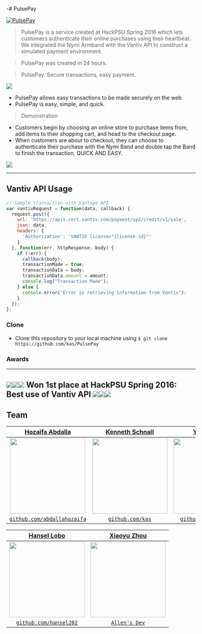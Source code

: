 -# PulsePay

<a href="http://devpost.com/software/pulsepay"><img src="https://cloud.githubusercontent.com/assets/10437615/14449050/08da0692-003d-11e6-8660-6b3d451fadac.png" title="PulsePay" alt="PulsePay"></a>

> PulsePay is a service created at HackPSU Spring 2016 which lets customers authenticate their online purchases using their heartbeat.  We integrated the Nymi Armband with the Vantiv API to construct a simulated payment environment.

> PulsePay was created in 24 hours.

> PulsePay.  Secure transactions, easy payment.

<a href="http://devpost.com/software/pulsepay" ><img src="https://cloud.githubusercontent.com/assets/10437615/14449090/81d3ca7e-003d-11e6-977a-829727bc5fb6.PNG"></a>

- PulsePay allows easy transactions to be made securely on the web.
- PulsePay is easy, simple, and quick.

> Demonstration

- Customers begin by choosing an online store to purchase items from, add items to their shopping cart, and head to the checkout page.
- When customers are about to checkout, they can choose to authenticate their purchase with the Nymi Band and double tap the Band to finish the transaction.  QUICK AND EASY. 

[<img src="https://cloud.githubusercontent.com/assets/10437615/14449199/903382a2-003e-11e6-9cea-7d745f1e32d9.gif">](https://preview.c9users.io/yehyaawad/hackpsu2016/HackPSU/backend/website/index.html)

---
## Vantiv API Usage

```javascript
// Sample transaction with Vantage API
var vantivRequest = function(data, callback) {
  request.post({
    url: 'https://apis.cert.vantiv.com/payment/sp2/credit/v1/sale',
    json: data,
    headers: {
      'Authorization': 'VANTIV license="{license-id}"'
    }
  }, function(err, httpResponse, body) {
    if (!err) {
      callback(body);
      transactionMade = true;
      transactionData = body;
      transactionData.amount = amount;
      console.log("Transaction Made");
    } else {
      console.error("Error in retrieving information from Vantiv");
    }
  });
};
```
### Clone

- Clone this repository to your local machine using `$ git clone https://github.com/kas/PulsePay`

### Awards
---
<img src="http://i764.photobucket.com/albums/xx284/Futarest/owner_icongif.png" border="0"><img src="http://i764.photobucket.com/albums/xx284/Futarest/owner_icongif.png" border="0"><img src="http://i764.photobucket.com/albums/xx284/Futarest/owner_icongif.png" border="0"> Won 1st place at HackPSU Spring 2016: Best use of Vantiv API <img src="http://i764.photobucket.com/albums/xx284/Futarest/owner_icongif.png" border="0"><img src="http://i764.photobucket.com/albums/xx284/Futarest/owner_icongif.png" border="0"><img src="http://i764.photobucket.com/albums/xx284/Futarest/owner_icongif.png" border="0">
---

## Team

| <a href="http://hozaifaabdalla.com" target="_blank">**Hozaifa Abdalla**</a> | <a href="https://kensch.com" target="_blank">**Kenneth Schnall**</a> | <a href="http://www.yehyaawad.com" target="_blank">**Yehya Awad**</a> |
| :---: |:---:| :---:|
| <a href="http://hozaifaabdalla.com" target="_blank"><img src="https://cloud.githubusercontent.com/assets/10437615/14451031/7b62c078-0051-11e6-8f79-1cae306401b7.gif" width="200"></a>    | <a href="http://kensch.com" target="_blank"><img src="https://avatars0.githubusercontent.com/u/7661552?v=3&s=460" width="200"></a> | <a href="http://yehyaawad.com" target="_blank"><img src="http://www.yehyaawad.com/img/headshot-y2.jpg" width="200"></a>  |
| <a href="http://github.com/abdallahozaifa" target="_blank">`github.com/abdallahozaifa`</a> | <a href="http://github.com/kas" target="_blank">`github.com/kas`</a> | <a href="http://github.com/awadyehya" target="_blank">`github.com/awadyehya`</a> |

| <a href="Hansel's website" target="_blank">**Hansel Lobo**</a> | <a href="Alan's website" target="_blank">**Xiaoyu Zhou**</a> | 
| :---: |:---:|
| <a href="Hansel's website" target="_blank"><img src="https://scontent.xx.fbcdn.net/v/t1.0-9/12936656_1222540204424499_4999199656490007862_n.jpg?oh=734d4f20987a7b0e44be7640abfd2cd8&amp;oe=57854664" width="200"></a> | <a href="Allen's website" target="_blank"><img src="https://scontent-lga3-1.xx.fbcdn.net/v/t1.0-9/12990852_10206445712801710_4553203964392502793_n.jpg?oh=bc3e359fe41ca0f50662a940fe887f92&oe=577A3EC2" width="200"></a> | 
| <a href="http://github.com/hansel202" target="_blank">`github.com/hansel202`</a> | <a href="http://www.allenzdev.com" target="_blank">`Allen's Dev`</a> | 
